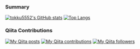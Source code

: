 ### Summary

[![tokku5552's GitHub stats](https://github-readme-stats.vercel.app/api?username=tokku5552&theme=algolia)](https://github.com/anuraghazra/github-readme-stats)
[![Top Langs](https://github-readme-stats.vercel.app/api/top-langs/?username=tokku5552&theme=algolia&layout=compact)](https://github.com/anuraghazra/github-readme-stats)

### Qiita Contributions
[![My Qiita posts](https://qiita-badge.apiapi.app/s/tokkun5552/posts.svg)](http://qiita.com/tokkun5552)
[![My Qiita contributions](https://qiita-badge.apiapi.app/s/tokkun5552/contributions.svg)](http://qiita.com/tokkun5552)
[![My Qiita followers](https://qiita-badge.apiapi.app/s/tokkun5552/followers.svg)](http://qiita.com/tokkun5552)
        
<!--
**tokku5552/tokku5552** is a ✨ _special_ ✨ repository because its `README.md` (this file) appears on your GitHub profile.

Here are some ideas to get you started:

- 🔭 I’m currently working on ...
- 🌱 I’m currently learning ...
- 👯 I’m looking to collaborate on ...
- 🤔 I’m looking for help with ...
- 💬 Ask me about ...
- 📫 How to reach me: ...
- 😄 Pronouns: ...
- ⚡ Fun fact: ...
-->
